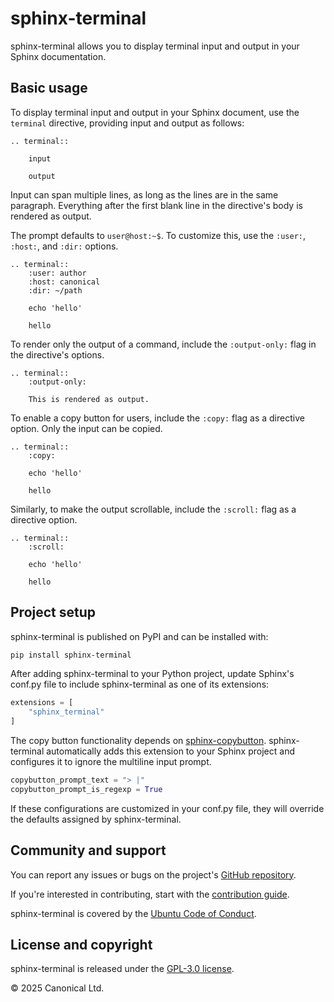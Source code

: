 # sphinx-terminal

sphinx-terminal allows you to display terminal input and output in your Sphinx
documentation.

## Basic usage

To display terminal input and output in your Sphinx document, use the `terminal`
directive, providing input and output as follows:

```
.. terminal::

    input

    output
```

Input can span multiple lines, as long as the lines are in the same paragraph.
Everything after the first blank line in the directive's body is rendered as output.

The prompt defaults to `user@host:~$`. To customize this, use the `:user:`, `:host:`,
and `:dir:` options.

```
.. terminal::
    :user: author
    :host: canonical
    :dir: ~/path

    echo 'hello'

    hello
```

To render only the output of a command, include the `:output-only:` flag in the
directive's options.

```
.. terminal::
    :output-only:

    This is rendered as output.
```

To enable a copy button for users, include the `:copy:` flag as a directive option.
Only the input can be copied.

```
.. terminal::
    :copy:

    echo 'hello'

    hello
```

Similarly, to make the output scrollable, include the `:scroll:` flag as a directive
option.

```
.. terminal::
    :scroll:

    echo 'hello'

    hello
```

## Project setup

sphinx-terminal is published on PyPI and can be installed with:

```bash
pip install sphinx-terminal
```

After adding sphinx-terminal to your Python project, update Sphinx's conf.py file to
include sphinx-terminal as one of its extensions:

```python
extensions = [
    "sphinx_terminal"
]
```

The copy button functionality depends on
[sphinx-copybutton](https://sphinx-copybutton.readthedocs.io/en/latest/).
sphinx-terminal automatically adds this extension to your Sphinx project and configures
it to ignore the multiline input prompt.

```python
copybutton_prompt_text = "> |"
copybutton_prompt_is_regexp = True
```

If these configurations are customized in your conf.py file, they will override the
defaults assigned by sphinx-terminal.

## Community and support

You can report any issues or bugs on the project's [GitHub
repository](https://github.com/canonical/sphinx-terminal).

If you're interested in contributing, start with the [contribution
guide](https://github.com/canonical/sphinx-terminal/blob/main/CONTRIBUTING.md).

sphinx-terminal is covered by the [Ubuntu Code of
Conduct](https://ubuntu.com/community/ethos/code-of-conduct).

## License and copyright

sphinx-terminal is released under the [GPL-3.0 license](LICENSE).

© 2025 Canonical Ltd.

